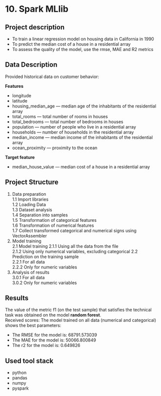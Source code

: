 # 10. Spark MLlib
## Project description
- To train a linear regression model on housing data in California in 1990
- To predict the median cost of a house in a residential array
- To assess the quality of the model, use the rmse, MAE and R2 metrics
## Data Description
Provided historical data on customer behavior:  

**Features**
- longitude 
- latitude 
- housing_median_age — median age of the inhabitants of the residential array
- total_rooms — total number of rooms in houses
- total_bedrooms — total number of bedrooms in houses
- population — number of people who live in a residential array
- households — number of households in the residential array
- median_income — median income of the inhabitants of the residential array
- ocean_proximity — proximity to the ocean

**Target feature**  
- median_house_value — median cost of a house in a residential array
## Project Structure
1.  Data preparation  
    1.1  Import libraries  
    1.2  Loading Data  
    1.3  Dataset analysis  
    1.4  Separation into samples  
    1.5  Transformation of categorical features  
    1.6  Transformation of numerical features  
    1.7  Collect transformed categorical and numerical signs using VectorAssembler 
2.  Model training  
    2.1  Model training
        2.1.1  Using all the data from the file   
        2.1.2  Using only numerical variables, excluding categorical 
    2.2  Prediction on the training sample  
        2.2.1  For all data  
        2.2.2  Only for numeric variables  
3.  Analysis of results  
        3.0.1  For all data  
        3.0.2  Only for numeric variables  
 
## Results
The value of the metric f1 (on the test sample) that satisfies the technical task was obtained on the model **random forest**.  
Received scores:
The model trained on all data (numerical and categorical) shows the best parameters:  
- The RMSE for the model is: 68791.573039
- The MAE for the model is: 50066.800849
- The r2 for the model is: 0.649826
## Used tool stack
- python
- pandas
- numpy
- pyspark
